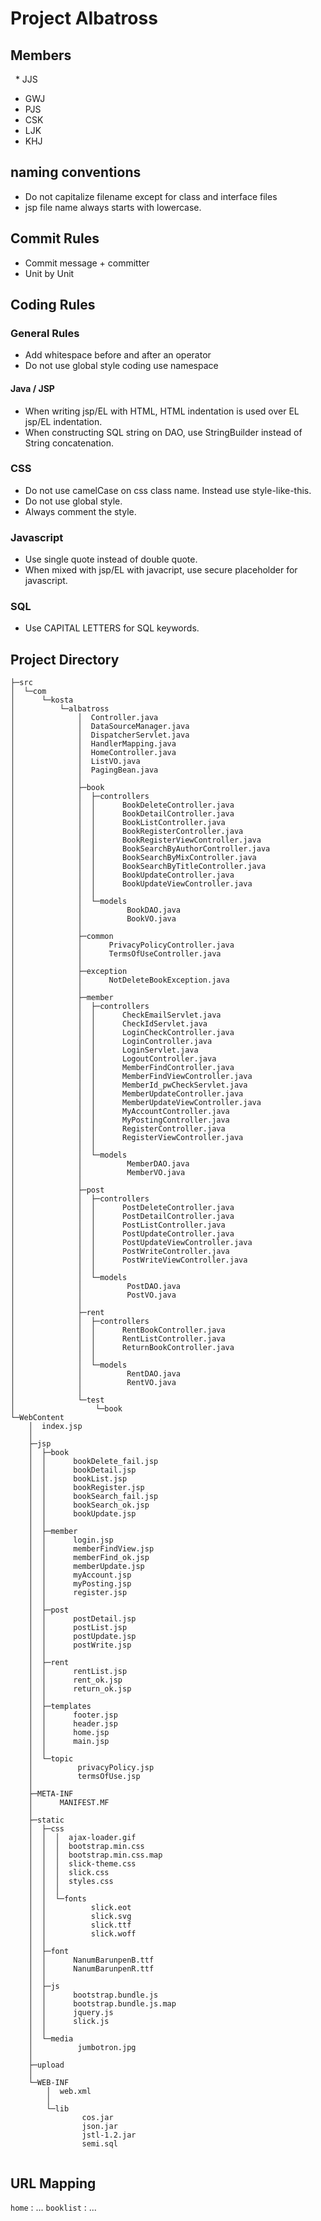 # Project Albatross

## Members

   * JJS
   * GWJ
   * PJS
   * CSK
   * LJK
   * KHJ

## naming conventions

   * Do not capitalize filename except for class and interface files
   * jsp file name always starts with lowercase.

## Commit Rules

   * Commit message + committer 
   * Unit by Unit   

## Coding Rules
   
### General Rules
   
   * Add whitespace before and after an operator
   * Do not use global style coding use namespace
   
#### Java / JSP

   * When writing jsp/EL with HTML, HTML indentation is used over EL jsp/EL indentation.
   * When constructing SQL string on DAO, use StringBuilder instead of String concatenation.

### CSS

   * Do not use camelCase on css class name. Instead use style-like-this.
   * Do not use global style.
   * Always comment the style.

### Javascript
   
   * Use single quote instead of double quote.
   * When mixed with jsp/EL with javacript, use secure placeholder for javascript.
   
### SQL

   * Use CAPITAL LETTERS for SQL keywords. 


   
## Project Directory
```
├─src
│  └─com
│      └─kosta
│          └─albatross
│              │  Controller.java
│              │  DataSourceManager.java
│              │  DispatcherServlet.java
│              │  HandlerMapping.java
│              │  HomeController.java
│              │  ListVO.java
│              │  PagingBean.java
│              │  
│              ├─book
│              │  ├─controllers
│              │  │      BookDeleteController.java
│              │  │      BookDetailController.java
│              │  │      BookListController.java
│              │  │      BookRegisterController.java
│              │  │      BookRegisterViewController.java
│              │  │      BookSearchByAuthorController.java
│              │  │      BookSearchByMixController.java
│              │  │      BookSearchByTitleController.java
│              │  │      BookUpdateController.java
│              │  │      BookUpdateViewController.java
│              │  │      
│              │  └─models
│              │          BookDAO.java
│              │          BookVO.java
│              │          
│              ├─common
│              │      PrivacyPolicyController.java
│              │      TermsOfUseController.java
│              │      
│              ├─exception
│              │      NotDeleteBookException.java
│              │      
│              ├─member
│              │  ├─controllers
│              │  │      CheckEmailServlet.java
│              │  │      CheckIdServlet.java
│              │  │      LoginCheckController.java
│              │  │      LoginController.java
│              │  │      LoginServlet.java
│              │  │      LogoutController.java
│              │  │      MemberFindController.java
│              │  │      MemberFindViewController.java
│              │  │      MemberId_pwCheckServlet.java
│              │  │      MemberUpdateController.java
│              │  │      MemberUpdateViewController.java
│              │  │      MyAccountController.java
│              │  │      MyPostingController.java
│              │  │      RegisterController.java
│              │  │      RegisterViewController.java
│              │  │      
│              │  └─models
│              │          MemberDAO.java
│              │          MemberVO.java
│              │          
│              ├─post
│              │  ├─controllers
│              │  │      PostDeleteController.java
│              │  │      PostDetailController.java
│              │  │      PostListController.java
│              │  │      PostUpdateController.java
│              │  │      PostUpdateViewController.java
│              │  │      PostWriteController.java
│              │  │      PostWriteViewController.java
│              │  │      
│              │  └─models
│              │          PostDAO.java
│              │          PostVO.java
│              │          
│              ├─rent
│              │  ├─controllers
│              │  │      RentBookController.java
│              │  │      RentListController.java
│              │  │      ReturnBookController.java
│              │  │      
│              │  └─models
│              │          RentDAO.java
│              │          RentVO.java
│              │          
│              └─test
│                  └─book
└─WebContent
    │  index.jsp
    │  
    ├─jsp
    │  ├─book
    │  │      bookDelete_fail.jsp
    │  │      bookDetail.jsp
    │  │      bookList.jsp
    │  │      bookRegister.jsp
    │  │      bookSearch_fail.jsp
    │  │      bookSearch_ok.jsp
    │  │      bookUpdate.jsp
    │  │      
    │  ├─member
    │  │      login.jsp
    │  │      memberFindView.jsp
    │  │      memberFind_ok.jsp
    │  │      memberUpdate.jsp
    │  │      myAccount.jsp
    │  │      myPosting.jsp
    │  │      register.jsp
    │  │      
    │  ├─post
    │  │      postDetail.jsp
    │  │      postList.jsp
    │  │      postUpdate.jsp
    │  │      postWrite.jsp
    │  │      
    │  ├─rent
    │  │      rentList.jsp
    │  │      rent_ok.jsp
    │  │      return_ok.jsp
    │  │      
    │  ├─templates
    │  │      footer.jsp
    │  │      header.jsp
    │  │      home.jsp
    │  │      main.jsp
    │  │      
    │  └─topic
    │          privacyPolicy.jsp
    │          termsOfUse.jsp
    │          
    ├─META-INF
    │      MANIFEST.MF
    │      
    ├─static
    │  ├─css
    │  │  │  ajax-loader.gif
    │  │  │  bootstrap.min.css
    │  │  │  bootstrap.min.css.map
    │  │  │  slick-theme.css
    │  │  │  slick.css
    │  │  │  styles.css
    │  │  │  
    │  │  └─fonts
    │  │          slick.eot
    │  │          slick.svg
    │  │          slick.ttf
    │  │          slick.woff
    │  │          
    │  ├─font
    │  │      NanumBarunpenB.ttf
    │  │      NanumBarunpenR.ttf
    │  │      
    │  ├─js
    │  │      bootstrap.bundle.js
    │  │      bootstrap.bundle.js.map
    │  │      jquery.js
    │  │      slick.js
    │  │      
    │  └─media
    │          jumbotron.jpg
    │          
    ├─upload
    │      
    └─WEB-INF
        │  web.xml
        │  
        └─lib
                cos.jar
                json.jar
                jstl-1.2.jar
                semi.sql
                      
```

## URL Mapping

`home` : ...
`booklist` : ...
